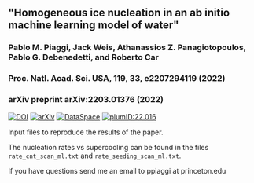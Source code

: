## "Homogeneous ice nucleation in an ab initio machine learning model of water"
### Pablo M. Piaggi, Jack Weis, Athanassios Z. Panagiotopoulos, Pablo G. Debenedetti, and Roberto Car
### Proc. Natl. Acad. Sci. USA, 119, 33, e2207294119 (2022) 
### arXiv preprint arXiv:2203.01376 (2022)

[![DOI](http://img.shields.io/badge/DOI-10.1073%2Fpnas.2207294119-blue)](https://doi.org/10.1073/pnas.2207294119)
[![arXiv](http://img.shields.io/badge/arXiv-2203.01376-B31B1B.svg)](https://arxiv.org/abs/2203.01376)
[![DataSpace](https://img.shields.io/badge/DataSpace-88435%2Fdsp01x633f4197-orange)](https://doi.org/10.34770/xrd9-3d18)
[![plumID:22.016](https://www.plumed-nest.org/eggs/22/016/badge.svg)](https://www.plumed-nest.org/eggs/22/016/)

Input files to reproduce the results of the paper.

The nucleation rates vs supercooling can be found in the files `rate_cnt_scan_ml.txt` and `rate_seeding_scan_ml.txt`.

If you have questions send me an email to ppiaggi at princeton.edu
